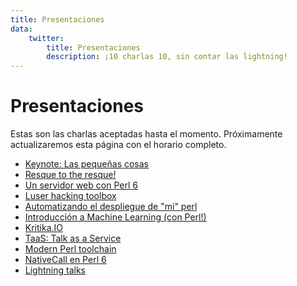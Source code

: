 ```yaml
---
title: Presentaciones
data:
    twitter:
        title: Presentaciones
        description: ¡10 charlas 10, sin contar las lightning!
---
```

# Presentaciones

Estas son las charlas aceptadas hasta el momento.
Próximamente actualizaremos esta página con el horario completo.

* [Keynote: Las pequeñas cosas](/page/talks/keynote.html#top)
* [Resque to the resque!](/page/talks/resque.html#top)
* [Un servidor web con Perl 6](/page/talks/web-perl6.html#top)
* [Luser hacking toolbox](/page/talks/luser-toolbox.html#top)
* [Automatizando el despliegue de "mi" perl](/page/talks/deploy-perl.html#top)
* [Introducción a Machine Learning (con Perl!)](/page/talks/perl-ml.html#top)
* [Kritika.IO](/page/talks/kritika-io.html#top)
* [TaaS: Talk as a Service](/page/talks/taas.html#top)
* [Modern Perl toolchain](/page/talks/modern-perl-toolchain.html#top)
* [NativeCall en Perl 6](/page/talks/perl6-nativecall.html#top)
* [Lightning talks](/page/talks/lightning.html#top)

